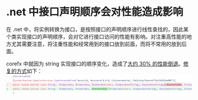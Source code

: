 # .net 中接口声明顺序会对性能造成影响

在 .net 中，将实例转换为接口，是按照接口的声明顺序进行线性查找的，因此某个类实现接口的声明顺序，会对它进行接口访问的性能有影响。对注重高性能的地方尤其需要注意，将注重性能和经常用到的接口放到前面，而将不常用的放到后面。

corefx 中就因为 string 实现接口的顺序变化，造成了[大约 30% 的性能倒退](https://github.com/dotnet/corefx/issues/29158)。[修复的方式](https://github.com/dotnet/coreclr/pull/17660/files)如下：  
![string interface order](https://github.com/Ruikuan/blog/raw/master/Content/interface_order.png)

